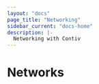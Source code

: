 ```yaml
---
layout: "docs"
page_title: "Networking"
sidebar_current: "docs-home"
description: |-
  Networking with Contiv
---
```


# Networks
